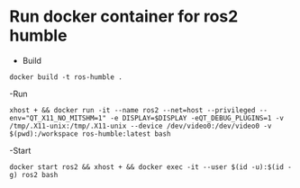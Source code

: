 # Run docker container for ros2 humble
- Build 

 ` docker build -t ros-humble . `

 -Run

 ` xhost + && docker run -it --name ros2 --net=host --privileged --env="QT_X11_NO_MITSHM=1" -e DISPLAY=$DISPLAY -eQT_DEBUG_PLUGINS=1 -v /tmp/.X11-unix:/tmp/.X11-unix --device /dev/video0:/dev/video0 -v $(pwd):/workspace ros-humble:latest bash `

-Start

` docker start ros2 && xhost + && docker exec -it --user $(id -u):$(id -g) ros2 bash `